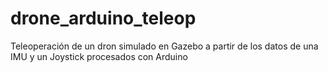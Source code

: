 # drone_arduino_teleop
Teleoperación de un dron simulado en Gazebo a partir de los datos de una IMU y un Joystick procesados con Arduino 
